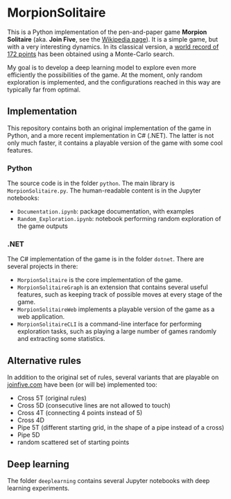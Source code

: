 MorpionSolitaire
================

This is a Python implementation of the pen-and-paper game **Morpion Solitaire** (aka. **Join Five**, see the [Wikipedia page](https://en.wikipedia.org/wiki/Join_Five)).
It is a simple game, but with a very interesting dynamics. In its classical version, a [world record of 172 points](http://www.chrisrosin.com/morpion/index.html) has been obtained using a Monte-Carlo search.

My goal is to develop a deep learning model to explore even more efficiently the possibilities of the game. At the moment, only random exploration is implemented, and the configurations reached in this way are typically far from optimal.


Implementation
--------------

This repository contains both an original implementation of the game in Python, and a more recent implementation in C# (.NET). The latter is not only much faster, it contains a playable version of the game with some cool features.

### Python

The source code is in the folder `python`. The main library is `MorpionSolitaire.py`. The human-readable content is in the Jupyter notebooks:
- `Documentation.ipynb`: package documentation, with examples
- `Random_Exploration.ipynb`: notebook performing random exploration of the game outputs

### .NET

The C# implementation of the game is in the folder `dotnet`. There are several projects in there:
- `MorpionSolitaire` is the core implementation of the game.
- `MorpionSolitaireGraph` is an extension that contains several useful features, such as keeping track of possible moves at every stage of the game.
- `MorpionSolitaireWeb` implements a playable version of the game as a web application.
- `MorpionSolitaireCLI` is a command-line interface for performing exploration tasks, such as playing a large number of games randomly and extracting some statistics.


Alternative rules
-----------------

In addition to the original set of rules, several variants that are playable on [joinfive.com](http://joinfive.com/) have been (or will be) implemented too:
- Cross 5T (original rules)
- Cross 5D (consecutive lines are not allowed to touch)
- Cross 4T (connecting 4 points instead of 5)
- Cross 4D
- Pipe 5T (different starting grid, in the shape of a pipe instead of a cross)
- Pipe 5D
- random scattered set of starting points


Deep learning
-------------

The folder `deeplearning` contains several Jupyter notebooks with deep learning experiments.
